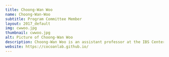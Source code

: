 ```yaml
---
title: Choong-Wan Woo
name: Choong-Wan-Woo
subtitle: Program Committee Member
layout: 2017_default
img: cwwoo.jpg
thumbnail: cwwoo.jpg
alt: Picture of Choong-Wan Woo
description: Choong-Wan Woo is an assistant professor at the IBS Center for Neuroscience Imaging Research and the Department of Biomedical Engineering in the Sungkyunkwan University(SKKU).
website: https://cocoanlab.github.io/
---
```

